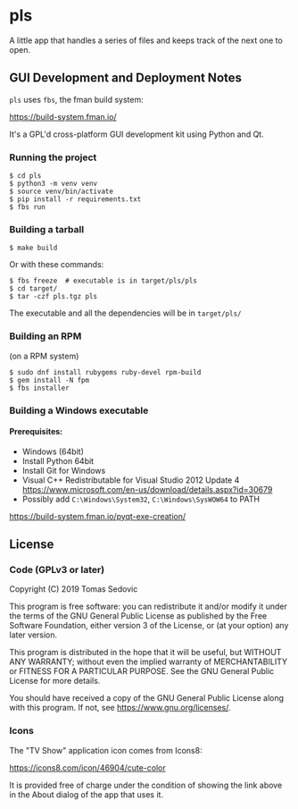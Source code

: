 # pls

A little app that handles a series of files and keeps track of the next one to open.

## GUI Development and Deployment Notes

`pls` uses `fbs`, the fman build system:

https://build-system.fman.io/

It's a GPL'd cross-platform GUI development kit using Python and Qt.

### Running the project

    $ cd pls
    $ python3 -m venv venv
    $ source venv/bin/activate
    $ pip install -r requirements.txt
    $ fbs run

### Building a tarball

    $ make build

Or with these commands:

    $ fbs freeze  # executable is in target/pls/pls
    $ cd target/
    $ tar -czf pls.tgz pls

The executable and all the dependencies will be in `target/pls/`

### Building an RPM

(on a RPM system)

    $ sudo dnf install rubygems ruby-devel rpm-build
    $ gem install -N fpm
    $ fbs installer

### Building a Windows executable

#### Prerequisites:

* Windows (64bit)
* Install Python 64bit
* Install Git for Windows
* Visual C++ Redistributable for Visual Studio 2012 Update 4
  https://www.microsoft.com/en-us/download/details.aspx?id=30679
* Possibly add `C:\Windows\System32`, `C:\Windows\SysWOW64` to PATH

https://build-system.fman.io/pyqt-exe-creation/


## License

### Code (GPLv3 or later)

Copyright (C) 2019  Tomas Sedovic

This program is free software: you can redistribute it and/or modify
it under the terms of the GNU General Public License as published by
the Free Software Foundation, either version 3 of the License, or
(at your option) any later version.

This program is distributed in the hope that it will be useful,
but WITHOUT ANY WARRANTY; without even the implied warranty of
MERCHANTABILITY or FITNESS FOR A PARTICULAR PURPOSE.  See the
GNU General Public License for more details.

You should have received a copy of the GNU General Public License
along with this program.  If not, see <https://www.gnu.org/licenses/>.

### Icons

The "TV Show" application icon comes from Icons8:

https://icons8.com/icon/46904/cute-color

It is provided free of charge under the condition of showing the link above in the About dialog of the app that uses it.
